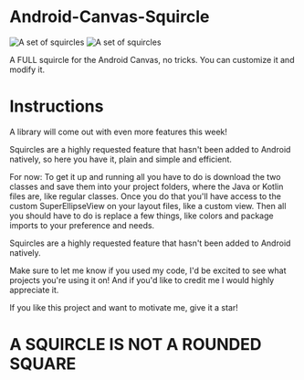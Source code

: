 # Android-Canvas-Squircle


![A set of squircles](https://github.com/MicroRJ/Android-Canvas-Squircle/blob/master/s_sample1.png)
![A set of squircles](https://github.com/MicroRJ/Android-Canvas-Squircle/blob/master/s_sample2.png)

A FULL squircle for the Android Canvas, no tricks. You can customize it and modify it. 

# Instructions

A library will come out with even more features this week!

Squircles are a highly requested feature that hasn't been added to Android natively, so here you have it, plain and simple and efficient. 

For now: 
To get it up and running all you have to do is download the two classes and save them into your project folders, where the Java or Kotlin files are, like regular classes. 
Once you do that you'll have access to the custom SuperEllipseView on your layout files, like a custom view. 
Then all you should have to do is replace a few things, like colors and package imports to your preference and needs. 

Squircles are a highly requested feature that hasn't been added to Android natively. 

Make sure to let me know if you used my code, I'd be excited to see what projects you're using it on!
And if you'd like to credit me I would highly appreciate it. 

If you like this project and want to motivate me, give it a star!

# A SQUIRCLE IS NOT A ROUNDED SQUARE
